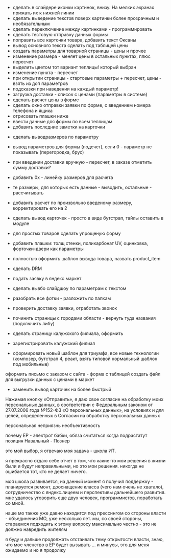 
+ сделать в слайдере иконки картинок, внизу. На мелких экранах прижать их к нижней линии
+ сделать выведение текстов поверх картинки более прозрачным и необязательным
+ сделать переключение между картинками - программировать
+ сделать тестовую отправку данных формы
+ поправить все карточки товара, добавить текст Оксаны
+ вывод основного текста сделать под таблицей цены
+ создать параметры для товарной страницы - цены и прочее
+ изменение размера - меняет цены в остальных пунктах, плюс пересчет
+ выделить цветом тот вариант теплицы! который выбран
+ изменение пункта - пересчет
+ при открытии страницы - стартовые параметры + пересчет, цены - взять из доп параметров
+ подсказки при наведении на каждый параметр!
+ загрузка доставки - список с ценами (параметры в системе)
+ сделать расчет цены в форме
+ сделать окно отправки заявки по форме, с введением номера телефона и ящика
+ отрисовать плашки ниже
+ ввести данные для формы по всем теплицам
+ добавить последние заметки на карточки
- сделать выводразмеров по параметру
- вывод параметров для формы (подсчет), если 0 - параметр не показывать (перегородка, брус)
- при введении доставки вручную - пересчет, в заказе отметить сумму доставки?
- добавить 0х - линейку размеров для расчета
- те размеры, для которых есть данные - выводить, остальные - рассчитывать
- добавить расчет по произвольно введеному размеру, корректировать его на 2
- cделать вывод карточек - просто в виде бутстрап, тайлы оставить в модуле
- для простых товаров сделать упрощеную форму
- добавить плашки: толщ стенки, поликарбонат UV, оцинковка, форточки-двери как параметры 
- полностью оформить шаблон вывода товара, назвать product_item
- сделать DRM
- подать заявку в яндекс маркет
- сделать вывбо слайдшоу по параметрам с текстом
- разобрать все фотки - разложить по папкам
- проверить доставку заявки, отработать звонок
- починить страницы с городами области - вернуть туда названия (подключить либу)

- сделать страницу калужского филиала, оформить
- зарегистрировать калужский филиал

- сформировать новый шаблон для триумфа, все новые технологии
(композер, бутстрап 4, реакт, взять типовой нормальный шаблон под мобильные)

оформить письмо с заказом с сайта - форма с таблицей
создать файл для выгрузки данных с ценами в маркет

- заменить вывод карточек на более быстрый


Нажимая кнопку «Отправить», я даю свое согласие на обработку моих персональных данных, в 
соответствии с Федеральным законом от 27.07.2006 года №152-ФЗ «О персональных данных», 
на условиях и для целей, определенных в Согласии на обработку персональных данных



персональная неприязнь
необъективность

почему ЕР - электрот бабки, обяза считаться
когда подрастатут
позиция Навальный - Познер

это мой выбор, я отвечаю
моя задача - школа ИТ.

я прекрасно отдаю себе отчет в том, что какие-то мои решения в жизни были и будут неправильными,
но это мои решения. никогда не ошибается тот, кто не делает ничего.

моя школа развивается, на данный момент я получил поддержку - планируется ремонт, дооснащение класса 
(чего нам очень не хватало), сотрудничество с яндекс.лицеем и перспективы дальнейшего развития.
мне удалось уговорить еще двух человек, программистов, поработать со мной.

наше мо также уже давно находится под прессингом со стороны власти - объединения МО,
уже несколько лет. мы, со своей стороны, стараемся подходить к этому вопросу максимально 
честно - это не должно навредить жителям

я буду и дальше продолжать отстаивать тему открытости власти,
знаю, что мое членство в ЕР будет вызывать ... и минусы,
это для меня ожидаемо и 
но я продолжу